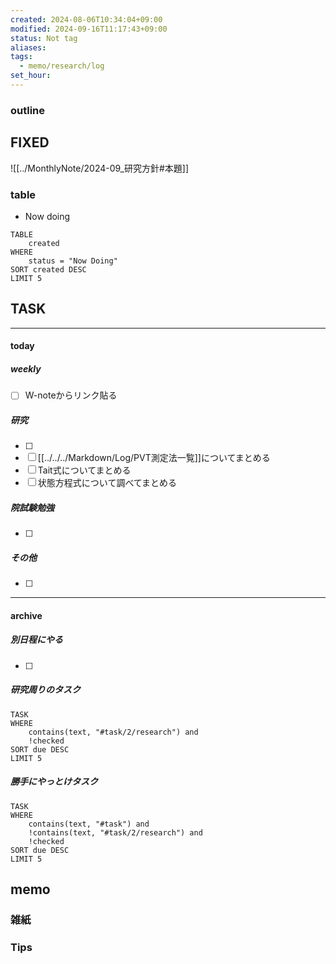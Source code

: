 ```yaml
---
created: 2024-08-06T10:34:04+09:00
modified: 2024-09-16T11:17:43+09:00
status: Not tag
aliases: 
tags:
  - memo/research/log
set_hour: 
---
```

### outline

## FIXED
![[../MonthlyNote/2024-09_研究方針#本題]]
### table
- Now doing
```dataview
TABLE
	created
WHERE
	status = "Now Doing"
SORT created DESC
LIMIT 5
```
## TASK
---
#### today
##### weekly
- [ ] W-noteからリンク貼る
##### 研究
- [ ] 
- [ ] [[../../../Markdown/Log/PVT測定法一覧]]についてまとめる
- [ ] Tait式についてまとめる
- [ ] 状態方程式について調べてまとめる
##### 院試験勉強
- [ ] 
##### その他
- [ ] 
---
#### archive
##### 別日程にやる
- [ ] 
##### 研究周りのタスク
```dataview
TASK
WHERE 
	contains(text, "#task/2/research") and
	!checked
SORT due DESC
LIMIT 5
```
##### 勝手にやっとけタスク
```dataview
TASK
WHERE 
	contains(text, "#task") and
	!contains(text, "#task/2/research") and
	!checked
SORT due DESC
LIMIT 5
```
## memo
### 雑紙
### Tips